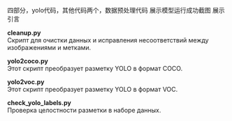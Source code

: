 四部分，yolo代码，其他代码两个，数据预处理代码
展示模型运行成功截图
展示引言


**cleanup.py**  
Скрипт для очистки данных и исправления несоответствий между изображениями и метками.

**yolo2coco.py**  
Этот скрипт преобразует разметку YOLO в формат COCO.

**yolo2voc.py**  
Этот скрипт преобразует разметку YOLO в формат VOC.

**check_yolo_labels.py**  
Проверка целостности разметки в наборе данных.
